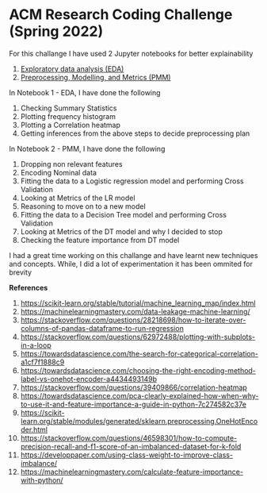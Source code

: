 # ACM Research Coding Challenge (Spring 2022)

For this challange I have used 2 Jupyter notebooks for better explainability
1. [Exploratory data analysis (EDA)](https://github.com/nimblefox/ACM-Research-Coding-Challenge-S22/blob/main/Exploratory%20data%20analysis.ipynb)
2. [Preprocessing, Modelling, and Metrics (PMM)](https://github.com/nimblefox/ACM-Research-Coding-Challenge-S22/blob/main/Preprocessing%2C%20Modelling%20and%20Metrics.ipynb)


In Notebook 1 - EDA, I have done the following 
  1. Checking Summary Statistics
  2. Plotting frequency histogram
  3. Plotting a Correlation heatmap
  4. Getting inferences from the above steps to decide preprocessing plan

In Notebook 2 - PMM, I have done the following 
  1. Dropping non relevant features
  2. Encoding Nominal data
  3. Fitting the data to a Logistic regression model and performing Cross Validation
  4. Looking at Metrics of the LR model
  5. Reasoning to move on to a new model
  6. Fitting the data to a Decision Tree model and performing Cross Validation
  7. Looking at Metrics of the DT model and why I decided to stop
  8. Checking the feature importance from DT model


I had a great time working on this challange and have learnt new techniques and concepts. While, I did a lot of experimentation it has been ommited for brevity





**References**
1. https://scikit-learn.org/stable/tutorial/machine_learning_map/index.html
2. https://machinelearningmastery.com/data-leakage-machine-learning/
3. https://stackoverflow.com/questions/28218698/how-to-iterate-over-columns-of-pandas-dataframe-to-run-regression
4. https://stackoverflow.com/questions/62972488/plotting-with-subplots-in-a-loop
5. https://towardsdatascience.com/the-search-for-categorical-correlation-a1cf7f1888c9
6. https://towardsdatascience.com/choosing-the-right-encoding-method-label-vs-onehot-encoder-a4434493149b
7. https://stackoverflow.com/questions/39409866/correlation-heatmap
8. https://towardsdatascience.com/pca-clearly-explained-how-when-why-to-use-it-and-feature-importance-a-guide-in-python-7c274582c37e
9. https://scikit-learn.org/stable/modules/generated/sklearn.preprocessing.OneHotEncoder.html
10. https://stackoverflow.com/questions/46598301/how-to-compute-precision-recall-and-f1-score-of-an-imbalanced-dataset-for-k-fold
11. https://developpaper.com/using-class-weight-to-improve-class-imbalance/
12. https://machinelearningmastery.com/calculate-feature-importance-with-python/
